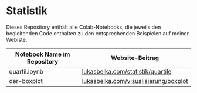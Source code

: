 # Statistik

Dieses Repository enthält alle Colab-Notebooks, die jeweils den begleitenden Code enthalten zu den entsprechenden Beispielen auf meiner Webiste.

| Notebook Name im Repository | Website-Beitrag |
| --- | ----------- |
| quartil.ipynb | [lukasbelka.com/statistik/quartile](https://www.lukasbelka.com/statistik/quartil) |
| der-boxplot | [lukasbelka.com/visualisierung/boxplot](https://www.lukasbelka.com/visualisierung/boxplot) |
